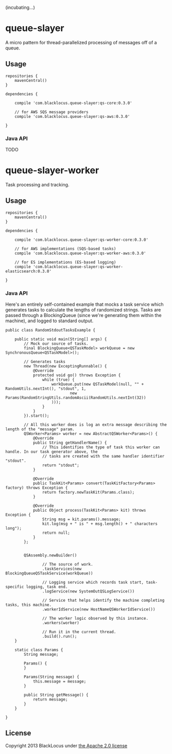 (incubating...)

queue-slayer
============
A micro pattern for thread-parallelized processing of messages off of a queue.



## Usage ##

    repositories {
        mavenCentral()
    }

    dependencies {

        compile 'com.blacklocus.queue-slayer:qs-core:0.3.0'

        // for AWS SQS message providers
        compile 'com.blacklocus.queue-slayer:qs-aws:0.3.0'

    }

### Java API ###
TODO



queue-slayer-worker
===================
Task processing and tracking.


## Usage ##

    repositories {
        mavenCentral()
    }

    dependencies {

        compile 'com.blacklocus.queue-slayer:qs-worker-core:0.3.0'

        // for AWS implementations (SQS-based tasks)
        compile 'com.blacklocus.queue-slayer:qs-worker-aws:0.3.0'

        // for ES implementations (ES-based logging)
        compile 'com.blacklocus.queue-slayer:qs-worker-elasticsearch:0.3.0'

    }


### Java API ###
Here's an entirely self-contained example that mocks a task service which generates tasks to calculate the lengths of
randomized strings. Tasks are passed through a BlockingQueue (since we're generating them within the machine), and
logged to standard output.

    public class RandomStdoutTasksExample {

        public static void main(String[] args) {
            // Mock our source of tasks.
            final BlockingQueue<QSTaskModel> workQueue = new SynchronousQueue<QSTaskModel>();

            // Generates tasks
            new Thread(new ExceptingRunnable() {
                @Override
                protected void go() throws Exception {
                    while (true) {
                        workQueue.put(new QSTaskModel(null, "" + RandomUtils.nextInt(), "stdout", 1,
                                new Params(RandomStringUtils.randomAscii(RandomUtils.nextInt(32))
                        )));
                    }
                }
            }).start();

            // All this worker does is log an extra message describing the length of the "message" param.
            QSWorker<Params> worker = new AbstractQSWorker<Params>() {
                @Override
                public String getHandlerName() {
                    // This identifies the type of task this worker can handle. In our task generator above, the
                    // tasks are created with the same handler identifier "stdout".
                    return "stdout";
                }

                @Override
                public TaskKit<Params> convert(TaskKitFactory<Params> factory) throws Exception {
                    return factory.newTaskKit(Params.class);
                }

                @Override
                public Object process(TaskKit<Params> kit) throws Exception {
                    String msg = kit.params().message;
                    kit.log(msg + " is " + msg.length() + " characters long");
                    return null;
                }
            };


            QSAssembly.newBuilder()

                    // The source of work.
                    .taskServices(new BlockingQueueQSTaskService(workQueue))

                    // Logging service which records task start, task-specific logging, task end.
                    .logService(new SystemOutQSLogService())

                    // Service that helps identify the machine completing tasks, this machine.
                    .workerIdService(new HostNameQSWorkerIdService())

                    // The worker logic observed by this instance.
                    .workers(worker)

                    // Run it in the current thread.
                    .build().run();
        }

        static class Params {
            String message;

            Params() {
            }

            Params(String message) {
                this.message = message;
            }

            public String getMessage() {
                return message;
            }
        }

    }



## License ##

Copyright 2013 BlackLocus under [the Apache 2.0 license](LICENSE)
